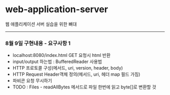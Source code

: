 web-application-server
======================

웹 애플리케이션 서버 실습을 위한 뼈대

---

### 8월 9일 구현내용 - 요구사항 1

- localhost:8080/index.html GET 요청시 html 반환
- input/output 하는법 : BufferedReader 사용법
- HTTP 프로토콜 구성(메서드, uri, version, header, body)
- HTTP Request Header객체 정의(메서드, uri, 헤더 map 필드 가짐)
- 파비콘 요청 무시하기
- TODO : Files - readAllBytes 메서드로 파일 한번에 읽고 byte[]로 변환할 것
